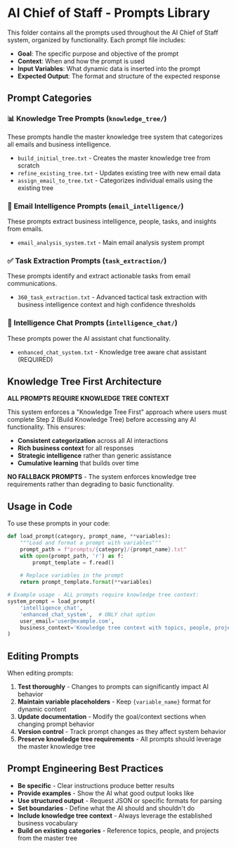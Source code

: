# AI Chief of Staff - Prompts Library

This folder contains all the prompts used throughout the AI Chief of Staff system, organized by functionality. Each prompt file includes:

- **Goal**: The specific purpose and objective of the prompt
- **Context**: When and how the prompt is used
- **Input Variables**: What dynamic data is inserted into the prompt
- **Expected Output**: The format and structure of the expected response

## Prompt Categories

### 📊 Knowledge Tree Prompts (`knowledge_tree/`)
These prompts handle the master knowledge tree system that categorizes all emails and business intelligence.

- `build_initial_tree.txt` - Creates the master knowledge tree from scratch
- `refine_existing_tree.txt` - Updates existing tree with new email data
- `assign_email_to_tree.txt` - Categorizes individual emails using the existing tree

### 📧 Email Intelligence Prompts (`email_intelligence/`)
These prompts extract business intelligence, people, tasks, and insights from emails.

- `email_analysis_system.txt` - Main email analysis system prompt

### ✅ Task Extraction Prompts (`task_extraction/`)
These prompts identify and extract actionable tasks from email communications.

- `360_task_extraction.txt` - Advanced tactical task extraction with business intelligence context and high confidence thresholds

### 💬 Intelligence Chat Prompts (`intelligence_chat/`)
These prompts power the AI assistant chat functionality.

- `enhanced_chat_system.txt` - Knowledge tree aware chat assistant (REQUIRED)

## Knowledge Tree First Architecture

**ALL PROMPTS REQUIRE KNOWLEDGE TREE CONTEXT**

This system enforces a "Knowledge Tree First" approach where users must complete Step 2 (Build Knowledge Tree) before accessing any AI functionality. This ensures:

- **Consistent categorization** across all AI interactions
- **Rich business context** for all responses  
- **Strategic intelligence** rather than generic assistance
- **Cumulative learning** that builds over time

**NO FALLBACK PROMPTS** - The system enforces knowledge tree requirements rather than degrading to basic functionality.

## Usage in Code

To use these prompts in your code:

```python
def load_prompt(category, prompt_name, **variables):
    """Load and format a prompt with variables"""
    prompt_path = f"prompts/{category}/{prompt_name}.txt"
    with open(prompt_path, 'r') as f:
        prompt_template = f.read()
    
    # Replace variables in the prompt
    return prompt_template.format(**variables)

# Example usage - ALL prompts require knowledge tree context:
system_prompt = load_prompt(
    'intelligence_chat', 
    'enhanced_chat_system',  # ONLY chat option
    user_email='user@example.com',
    business_context='Knowledge tree context with topics, people, projects'
)
```

## Editing Prompts

When editing prompts:

1. **Test thoroughly** - Changes to prompts can significantly impact AI behavior
2. **Maintain variable placeholders** - Keep `{variable_name}` format for dynamic content
3. **Update documentation** - Modify the goal/context sections when changing prompt behavior
4. **Version control** - Track prompt changes as they affect system behavior
5. **Preserve knowledge tree requirements** - All prompts should leverage the master knowledge tree

## Prompt Engineering Best Practices

- **Be specific** - Clear instructions produce better results
- **Provide examples** - Show the AI what good output looks like
- **Use structured output** - Request JSON or specific formats for parsing
- **Set boundaries** - Define what the AI should and shouldn't do
- **Include knowledge tree context** - Always leverage the established business vocabulary
- **Build on existing categories** - Reference topics, people, and projects from the master tree 